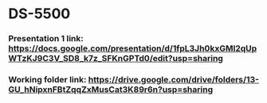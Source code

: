 # DS-5500

### Presentation 1 link: https://docs.google.com/presentation/d/1fpL3Jh0kxGMI2qUpWTzKJ9C3V_SD8_k7z_SFKnGPTd0/edit?usp=sharing

### Working folder link: https://drive.google.com/drive/folders/13-GU_hNipxnFBtZqqZxMusCat3K89r6n?usp=sharing
